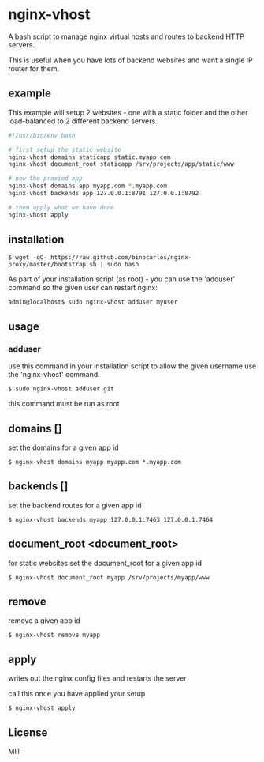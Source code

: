 nginx-vhost
===========

A bash script to manage nginx virtual hosts and routes to backend HTTP servers.

This is useful when you have lots of backend websites and want a single IP router for them.

## example

This example will setup 2 websites - one with a static folder and the other load-balanced to 2 different backend servers.

```bash
#!/usr/bin/env bash

# first setup the static website
nginx-vhost domains staticapp static.myapp.com
nginx-vhost document_root staticapp /srv/projects/app/static/www

# now the proxied app
nginx-vhost domains app myapp.com *.myapp.com
nginx-vhost backends app 127.0.0.1:8791 127.0.0.1:8792

# then apply what we have done
nginx-vhost apply
```

## installation

```
$ wget -qO- https://raw.github.com/binocarlos/nginx-proxy/master/bootstrap.sh | sudo bash
```

As part of your installation script (as root) - you can use the 'adduser' command so the given user can restart nginx:

```
admin@localhost$ sudo nginx-vhost adduser myuser
```

## usage

### adduser <username>

use this command in your installation script to allow the given username use the 'nginx-vhost' command.

```
$ sudo nginx-vhost adduser git
```

this command must be run as root

## domains <id> [<domains>]

set the domains for a given app id

```
$ nginx-vhost domains myapp myapp.com *.myapp.com
```

## backends <id> [<routes>]

set the backend routes for a given app id

```
$ nginx-vhost backends myapp 127.0.0.1:7463 127.0.0.1:7464
```

## document_root <id> <document_root>

for static websites set the document_root for a given app id

```
$ nginx-vhost document_root myapp /srv/projects/myapp/www
```

## remove <id>

remove a given app id

```
$ nginx-vhost remove myapp
```

## apply

writes out the nginx config files and restarts the server

call this once you have applied your setup

```
$ nginx-vhost apply
```

## License

MIT
